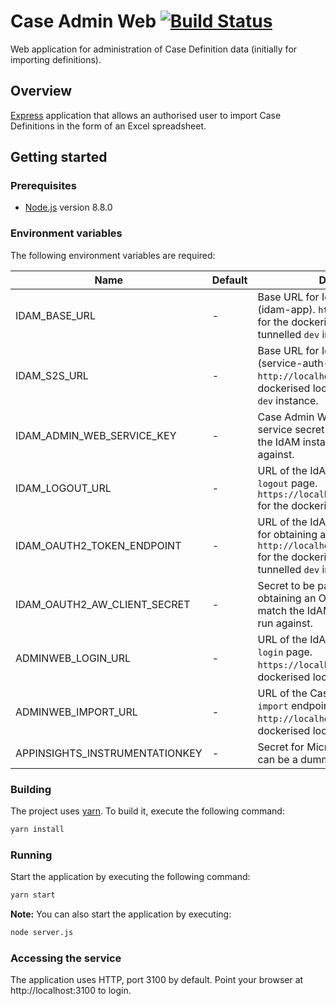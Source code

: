 # Case Admin Web [![Build Status](https://travis-ci.org/hmcts/ccd-admin-web.svg?branch=master)](https://travis-ci.org/hmcts/ccd-admin-web)
Web application for administration of Case Definition data (initially for importing definitions).

## Overview
[Express](http://expressjs.com) application that allows an authorised user to import Case Definitions in the form of an Excel spreadsheet.

## Getting started

### Prerequisites
- [Node.js](https://nodejs.org/en) version 8.8.0

### Environment variables

The following environment variables are required:

| Name | Default | Description |
|------|---------|-------------|
| IDAM_BASE_URL | - | Base URL for IdAM's User API service (idam-app). `http://localhost:4501` for the dockerised local instance or tunnelled `dev` instance. |
| IDAM_S2S_URL | - | Base URL for IdAM's S2S API service (service-auth-provider). `http://localhost:4502` for the dockerised local instance or tunnelled `dev` instance. |
| IDAM_ADMIN_WEB_SERVICE_KEY | - | Case Admin Web's IdAM S2S micro-service secret key. This must match the IdAM instance it's being run against. |
| IDAM_LOGOUT_URL | - | URL of the IdAM Authentication Web `logout` page. `https://localhost:3501/login/logout` for the dockerised local instance. |
| IDAM_OAUTH2_TOKEN_ENDPOINT | - | URL of the IdAM OAuth2 API endpoint for obtaining an OAuth2 token. `http://localhost:4501/oauth2/token` for the dockerised local instance or tunnelled `dev` instance. |
| IDAM_OAUTH2_AW_CLIENT_SECRET | - | Secret to be passed to IdAM when obtaining an OAuth2 token. This must match the IdAM instance it's being run against. |
| ADMINWEB_LOGIN_URL | - | URL of the IdAM Authentication Web `login` page. `https://localhost:3501/login` for the dockerised local instance. |
| ADMINWEB_IMPORT_URL | - | URL of the Case Definition Store API `import` endpoint. `http://localhost:4451/import` for the dockerised local instance. |
| APPINSIGHTS_INSTRUMENTATIONKEY | - | Secret for Microsoft Insights logging, can be a dummy string in local. |

### Building

The project uses [yarn](https://yarnpkg.com/lang/en/). To build it, execute the following command:
```bash
yarn install
```

### Running

Start the application by executing the following command:
```bash
yarn start
```

**Note:** You can also start the application by executing:
```bash
node server.js
```

### Accessing the service

The application uses HTTP, port 3100 by default. Point your browser at http://localhost:3100 to login.
